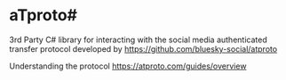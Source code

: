 # aTproto#

3rd Party C# library for interacting with the social media authenticated transfer protocol developed by https://github.com/bluesky-social/atproto

Understanding the protocol https://atproto.com/guides/overview
